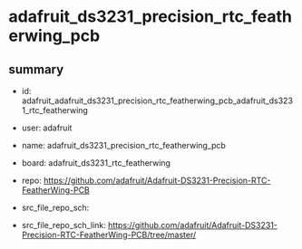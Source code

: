 # adafruit_ds3231_precision_rtc_featherwing_pcb
 
## summary 
* id: adafruit_adafruit_ds3231_precision_rtc_featherwing_pcb_adafruit_ds3231_rtc_featherwing
* user: adafruit
* name: adafruit_ds3231_precision_rtc_featherwing_pcb
* board: adafruit_ds3231_rtc_featherwing
* repo: https://github.com/adafruit/Adafruit-DS3231-Precision-RTC-FeatherWing-PCB



* src_file_repo_sch: 
* src_file_repo_sch_link: https://github.com/adafruit/Adafruit-DS3231-Precision-RTC-FeatherWing-PCB/tree/master/






